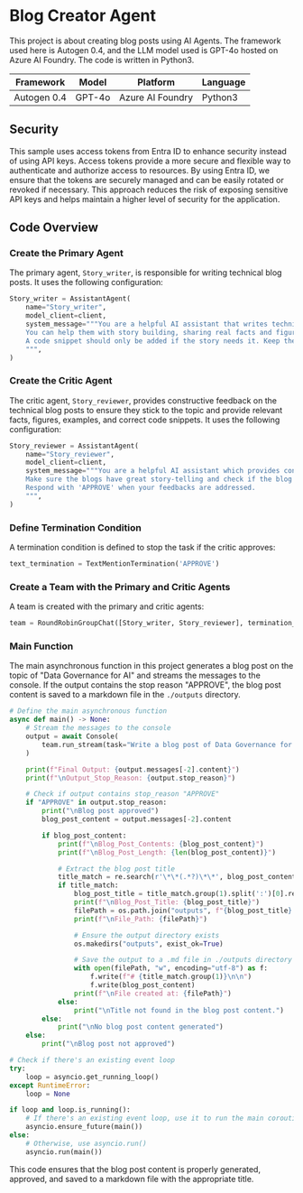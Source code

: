 # Blog Creator Agent

This project is about creating blog posts using AI Agents. The framework used here is Autogen 0.4, and the LLM model used is GPT-4o hosted on Azure AI Foundry. The code is written in Python3.

| Framework   | Model  | Platform         | Language |
| ----------- | ------ | ---------------- | -------- |
| Autogen 0.4 | GPT-4o | Azure AI Foundry | Python3  |

## Security

This sample uses access tokens from Entra ID to enhance security instead of using API keys. Access tokens provide a more secure and flexible way to authenticate and authorize access to resources. By using Entra ID, we ensure that the tokens are securely managed and can be easily rotated or revoked if necessary. This approach reduces the risk of exposing sensitive API keys and helps maintain a higher level of security for the application.

## Code Overview

### Create the Primary Agent

The primary agent, `Story_writer`, is responsible for writing technical blog posts. It uses the following configuration:

```python
Story_writer = AssistantAgent(
    name="Story_writer",
    model_client=client,
    system_message="""You are a helpful AI assistant that writes technical blog posts.
    You can help them with story building, sharing real facts and figures, examples, snippets, and other useful links.
    A code snippet should only be added if the story needs it. Keep the blog posts engaging and short within 300 words.
    """,
)
```

### Create the Critic Agent

The critic agent, `Story_reviewer`, provides constructive feedback on the technical blog posts to ensure they stick to the topic and provide relevant facts, figures, examples, and correct code snippets. It uses the following configuration:

```python
Story_reviewer = AssistantAgent(
    name="Story_reviewer",
    model_client=client,
    system_message="""You are a helpful AI assistant which provides constructive feedback on the technical blog posts to make sure they stick to the topic, and provide relevant facts, figures, examples, and correct code snippets that align to the topic.
    Make sure the blogs have great story-telling and check if the blog content needs a code snippet or not. Only if a code snippet is needed, it should be added.
    Respond with 'APPROVE' when your feedbacks are addressed.
    """,
)
```

### Define Termination Condition

A termination condition is defined to stop the task if the critic approves:

```python
text_termination = TextMentionTermination('APPROVE')
```

### Create a Team with the Primary and Critic Agents

A team is created with the primary and critic agents:

```python
team = RoundRobinGroupChat([Story_writer, Story_reviewer], termination_condition=text_termination)
```

### Main Function

The main asynchronous function in this project generates a blog post on the topic of "Data Governance for AI" and streams the messages to the console. If the output contains the stop reason "APPROVE", the blog post content is saved to a markdown file in the `./outputs` directory.

```python
# Define the main asynchronous function
async def main() -> None:
    # Stream the messages to the console
    output = await Console(
        team.run_stream(task="Write a blog post of Data Governance for AI")
    )

    print(f"Final Output: {output.messages[-2].content}")
    print(f"\nOutput_Stop_Reason: {output.stop_reason}")

    # Check if output contains stop_reason "APPROVE"
    if "APPROVE" in output.stop_reason:
        print("\nBlog post approved")
        blog_post_content = output.messages[-2].content

        if blog_post_content:
            print(f"\nBlog_Post_Contents: {blog_post_content}")
            print(f"\nBlog_Post_Length: {len(blog_post_content)}")

            # Extract the blog post title
            title_match = re.search(r'\*\*(.*?)\*\*', blog_post_content)
            if title_match:
                blog_post_title = title_match.group(1).split(':')[0].replace(' ', '_')
                print(f"\nBlog_Post_Title: {blog_post_title}")
                filePath = os.path.join("outputs", f"{blog_post_title}.md")
                print(f"\nFile_Path: {filePath}")

                # Ensure the output directory exists
                os.makedirs("outputs", exist_ok=True)

                # Save the output to a .md file in ./outputs directory
                with open(filePath, "w", encoding="utf-8") as f:
                    f.write(f"# {title_match.group(1)}\n\n")
                    f.write(blog_post_content)
                print(f"\nFile created at: {filePath}")
            else:
                print("\nTitle not found in the blog post content.")
        else:
            print("\nNo blog post content generated")
    else:
        print("\nBlog post not approved")

# Check if there's an existing event loop
try:
    loop = asyncio.get_running_loop()
except RuntimeError:
    loop = None

if loop and loop.is_running():
    # If there's an existing event loop, use it to run the main coroutine
    asyncio.ensure_future(main())
else:
    # Otherwise, use asyncio.run()
    asyncio.run(main())
```

This code ensures that the blog post content is properly generated, approved, and saved to a markdown file with the appropriate title.
